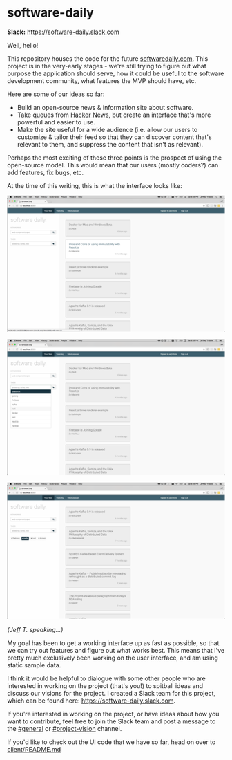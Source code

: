 # software-daily

**Slack:** https://software-daily.slack.com

Well, hello!

This repository houses the code for the future [softwaredaily.com](http://softwaredaily.com). This project is in the very-early stages - we're still trying to figure out what purpose the application should serve, how it could be useful to the software development community, what features the MVP should have, etc.

Here are some of our ideas so far:

- Build an open-source news & information site about software.
- Take queues from [Hacker News](https://news.ycombinator.com/), but create an interface that's more powerful and easier to use.
- Make the site useful for a wide audience (i.e. allow our users to customize & tailor their feed so that they can discover content that's relevant to them, and suppress the content that isn't as relevant).

Perhaps the most exciting of these three points is the prospect of using the open-source model. This would mean that our users (mostly coders?) can add features, fix bugs, etc.

At the time of this writing, this is what the interface looks like:

![Interface Example A](/docs/images/interface-example-a.png?raw=true "Interface Example A")

![Interface Example B](/docs/images/interface-example-b.png?raw=true "Interface Example B")

![Interface Example C](/docs/images/interface-example-c.png?raw=true "Interface Example C")

*(Jeff T. speaking...)*

My goal has been to get a working interface up as fast as possible, so that we can try out features and figure out what works best. This means that I've pretty much exclusively been working on the user interface, and am using static sample data.

I think it would be helpful to dialogue with some other people who are interested in working on the project (that's you!) to spitball ideas and discuss our visions for the project. I created a Slack team for this project, which can be found here: https://software-daily.slack.com.

If you're interested in working on the project, or have ideas about how you want to contribute, feel free to join the Slack team and post a message to the [#general](https://software-daily.slack.com/messages/general/) or [#project-vision](https://software-daily.slack.com/messages/project-vision/) channel.

If you'd like to check out the UI code that we have so far, head on over to [client/README.md](client/README.md)
